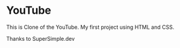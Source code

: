 # YouTube

This is Clone of the YouTube. My first project using HTML and CSS.

Thanks to SuperSimple.dev
